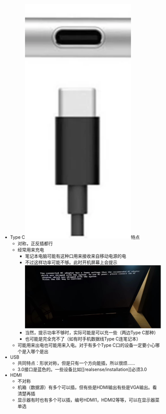 - Type C![](type-c.png)特点
  - 对称，正反插都行
  - 经常用来充电
    - 笔记本电脑可能有这种口用来接收来自移动电源的电
    - 不过这样功率可能不够。此时开机屏幕上会提示![](low-wattage.jpg)
    - 当然，提示功率不够时，实际可能是可以充一些（两边Type C那种）
    - 也可能是完全充不了（如有时手机数据线Type C连笔记本）
  - 可能用来出电也可能用来入电。对于有多个Type C口的设备一定要小心哪个是入哪个是出
- USB
  - 共同特点：形状对称，但是只有一个方向能插，所以很烦……
  - 3.0接口是蓝色的。一些设备比如[[realsense/installation]]必须3.0
- HDMI
  - 不对称
  - 机箱（数据源）有多个可以插，但有些是HDMI输出有些是VGA输出。看清楚再插
  - 显示器有时也有多个可以插，编号HDMI1，HDMI2等等，可以在显示器菜单选